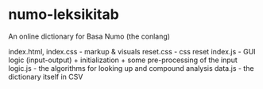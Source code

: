 # numo-leksikitab
An online dictionary for Basa Numo (the conlang)

index.html, index.css - markup & visuals
reset.css - css reset
index.js - GUI logic (input-output) + initialization + some pre-processing of the input
logic.js - the algorithms for looking up and compound analysis
data.js - the dictionary itself in CSV
